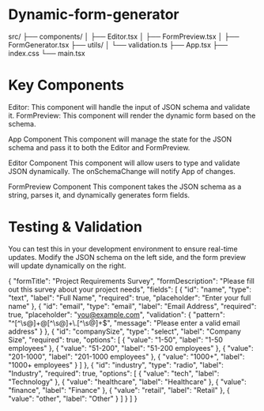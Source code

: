 # Dynamic-form-generator

src/
├── components/
│   ├── Editor.tsx
│   ├── FormPreview.tsx
│   ├── FormGenerator.tsx
├── utils/
│   └── validation.ts
├── App.tsx
├── index.css
└── main.tsx

# Key Components
Editor: This component will handle the input of JSON schema and validate it.
FormPreview: This component will render the dynamic form based on the schema.

App Component
This component will manage the state for the JSON schema and pass it to both the Editor and FormPreview.

Editor Component
This component will allow users to type and validate JSON dynamically. The onSchemaChange will notify App of changes.

FormPreview Component
This component takes the JSON schema as a string, parses it, and dynamically generates form fields.
# Testing & Validation
You can test this in your development environment to ensure real-time updates. Modify the JSON schema on the left side, and the form preview will update dynamically on the right.

{
  "formTitle": "Project Requirements Survey",
  "formDescription": "Please fill out this survey about your project needs",
  "fields": [
    {
      "id": "name",
      "type": "text",
      "label": "Full Name",
      "required": true,
      "placeholder": "Enter your full name"
    },
    {
      "id": "email",
      "type": "email",
      "label": "Email Address",
      "required": true,
      "placeholder": "you@example.com",
      "validation": {
        "pattern": "^[^\\s@]+@[^\\s@]+\\.[^\\s@]+$",
        "message": "Please enter a valid email address"
      }
    },
    {
      "id": "companySize",
      "type": "select",
      "label": "Company Size",
      "required": true,
      "options": [
        { "value": "1-50", "label": "1-50 employees" },
        { "value": "51-200", "label": "51-200 employees" },
        { "value": "201-1000", "label": "201-1000 employees" },
        { "value": "1000+", "label": "1000+ employees" }
      ]
    },
    {
      "id": "industry",
      "type": "radio",
      "label": "Industry",
      "required": true,
      "options": [
        { "value": "tech", "label": "Technology" },
        { "value": "healthcare", "label": "Healthcare" },
        { "value": "finance", "label": "Finance" },
        { "value": "retail", "label": "Retail" },
        { "value": "other", "label": "Other" }
      ]
    }
  ]
}
